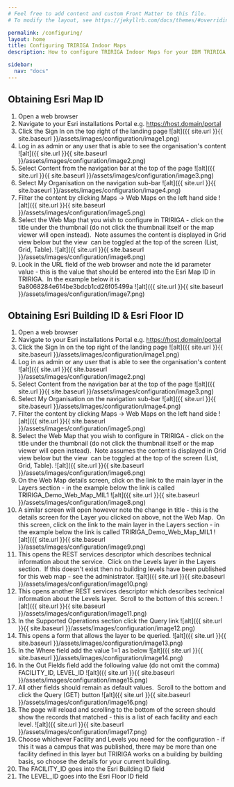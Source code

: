 ```yaml
---
# Feel free to add content and custom Front Matter to this file.
# To modify the layout, see https://jekyllrb.com/docs/themes/#overriding-theme-defaults

permalink: /configuring/
layout: home
title: Configuring TRIRIGA Indoor Maps
description: How to configure TRIRIGA Indoor Maps for your IBM TRIRIGA solution.

sidebar:
  nav: "docs"
---
```


## Obtaining Esri Map ID

1. Open a web browser
1. Navigate to your Esri installations Portal e.g. https://host.domain/portal
1. Click the Sign In on the top right of the landing page
![alt]({{ site.url }}{{ site.baseurl }}/assets/images/configuration/image1.png)
1. Log in as admin or any user that is able to see the organisation's content
![alt]({{ site.url }}{{ site.baseurl }}/assets/images/configuration/image2.png)
1. Select Content from the navigation bar at the top of the page
![alt]({{ site.url }}{{ site.baseurl }}/assets/images/configuration/image3.png)
1. Select My Organisation on the navigation sub-bar
![alt]({{ site.url }}{{ site.baseurl }}/assets/images/configuration/image4.png)
1. Filter the content by clicking Maps -> Web Maps on the left hand side
![alt]({{ site.url }}{{ site.baseurl }}/assets/images/configuration/image5.png)
1. Select the Web Map that you wish to configure in TRIRIGA - click on the title under the thumbnail (do not click the thumbnail itself or the map viewer will open instead).  Note assumes the content is displayed in Grid view below but the view  can be toggled at the top of the screen (List, Grid, Table).
![alt]({{ site.url }}{{ site.baseurl }}/assets/images/configuration/image6.png)
1. Look in the URL field of the web browser and note the id parameter value - this is the value that should be entered into the Esri Map ID in TRIRIGA.  In the example below it is 9a8068284e614be3bdcb1cd26f05499a
![alt]({{ site.url }}{{ site.baseurl }}/assets/images/configuration/image7.png)

## Obtaining Esri Building ID & Esri Floor ID
1. Open a web browser
1. Navigate to your Esri installations Portal e.g. https://host.domain/portal
1. Click the Sign In on the top right of the landing page
![alt]({{ site.url }}{{ site.baseurl }}/assets/images/configuration/image1.png)
1. Log in as admin or any user that is able to see the organisation's content
![alt]({{ site.url }}{{ site.baseurl }}/assets/images/configuration/image2.png)
1. Select Content from the navigation bar at the top of the page
![alt]({{ site.url }}{{ site.baseurl }}/assets/images/configuration/image3.png)
1. Select My Organisation on the navigation sub-bar
![alt]({{ site.url }}{{ site.baseurl }}/assets/images/configuration/image4.png)
1. Filter the content by clicking Maps -> Web Maps on the left hand side
![alt]({{ site.url }}{{ site.baseurl }}/assets/images/configuration/image5.png)
1. Select the Web Map that you wish to configure in TRIRIGA - click on the title under the thumbnail (do not click the thumbnail itself or the map viewer will open instead).  Note assumes the content is displayed in Grid view below but the view  can be toggled at the top of the screen (List, Grid, Table).
![alt]({{ site.url }}{{ site.baseurl }}/assets/images/configuration/image6.png)
1. On the Web Map details screen, click on the link to the main layer in the Layers section - in the example below the link is called TRIRIGA_Demo_Web_Map_MIL1
![alt]({{ site.url }}{{ site.baseurl }}/assets/images/configuration/image8.png)
1. A similar screen will open however note the change in title - this is the details screen for the Layer you clicked on above, not the Web Map.  On this screen, click on the link to the main layer in the Layers section - in the example below the link is called TRIRIGA_Demo_Web_Map_MIL1
![alt]({{ site.url }}{{ site.baseurl }}/assets/images/configuration/image9.png)
1. This opens the REST services descriptor which describes technical information about the service.  Click on the Levels layer in the Layers section.  If this doesn't exist then no building levels have been published for this web map - see the administrator.
![alt]({{ site.url }}{{ site.baseurl }}/assets/images/configuration/image10.png)
1. This opens another REST services descriptor which describes technical information about the Levels layer.  Scroll to the bottom of this screen.
![alt]({{ site.url }}{{ site.baseurl }}/assets/images/configuration/image11.png)
1. In the Supported Operations section click the Query link
![alt]({{ site.url }}{{ site.baseurl }}/assets/images/configuration/image12.png)
1. This opens a form that allows the layer to be queried.
![alt]({{ site.url }}{{ site.baseurl }}/assets/images/configuration/image13.png)
1. In the Where field add the value 1=1 as below
![alt]({{ site.url }}{{ site.baseurl }}/assets/images/configuration/image14.png)
1. In the Out Fields field add the following value (do not omit the comma) FACILITY_ID, LEVEL_ID
![alt]({{ site.url }}{{ site.baseurl }}/assets/images/configuration/image15.png)
1. All other fields should remain as default values.  Scroll to the bottom and click the Query (GET) button
![alt]({{ site.url }}{{ site.baseurl }}/assets/images/configuration/image16.png)
1. The page will reload and scrolling to the bottom of the screen should show the records that matched - this is a list of each facility and each level.
![alt]({{ site.url }}{{ site.baseurl }}/assets/images/configuration/image17.png)
1. Choose whichever Facility and Levels you need for the configuration - if this it was a campus that was published, there may be more than one facility defined in this layer but TRIRIGA works on a building by building basis, so choose the details for your current building.  
1. The FACILITY_ID goes into the Esri Building ID field
1. The LEVEL_ID goes into the Esri Floor ID field